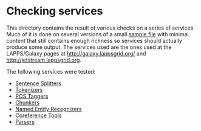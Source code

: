 # Checking services

This directory contains the result of various checks on a series of services. Much of it is done on several versions of a small [sample file](input/karen-flies.txt) with minimal content that still contains enough richness so services should actually produce some output. The services used are the ones used at the LAPPS/Galaxy pages at http://galaxy.lappsgrid.org/ and http://jetstream.lappsgrid.org.

The following services were tested:

- [Sentence Splitters](splitters)
- [Tokenizers](tokenizers)
- [POS Taggers](taggers)
- [Chunkers](chunkers)
- [Named Entity Recognizers](entities)
- [Coreference Tools](coreference)
- [Parsers](parsers)


<!--
- type  (note, the vocab has this to say about the type: "The value type of the annotations produced.")
- Annotations do not have a `label` attribute (by the way, this property is defined on label, which is different from the label property used at the top level)

stanford/brandeis.dependencyparser.xml

- There is no `root` property, but this is not wrong because it is not defined in the vocab anyway

-->
